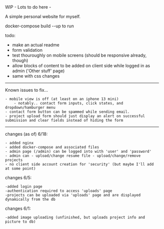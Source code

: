 WIP - Lots to do here -

A simple personal website for myself.

docker-compose build --up to run


todo:
- make an actual readme
- form validation
- test thouroughly on mobile screens (should be responsive already, though)
- allow blocks of content to be added on client side while logged in as admin ('Other stuff' page)
- same with css changes

----------------------------------------
Known issues to fix...

    - mobile view is off (at least on an iphone 13 mini)
        - notably.. contact form inputs, click states, and dropdown/hamburger menu
    - contact form button can be spammed while sending email.
    - project upload form should just display an alert on successful submission and clear fields instead of hiding the form

-------------------------------------------

changes (as of) 6/18:

    - added nginx
    - added docker-compose and associated files
    - admin page (/admin) can be logged into with 'user' and 'password' 
    - admin can - upload/change resume file - upload/change/remove projects 
    - no client side account creation for 'security' (but maybe I'll add at some point)


changes 6/5:

    -added login page
    -authentication required to access 'uploads' page
    -projects can be uploaded via 'uploads' page and are displayed dynamically from the db

changes 6/1:

    -added image uploading (unfinished, but uploads project info and picture to db)
